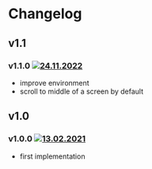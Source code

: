 # Changelog

## v1.1

### v1.1.0 [![24.11.2022](https://img.shields.io/date/1669310803)](https://github.com/d8corp/web-scroll/tree/v1.1.0)

- improve environment
- scroll to middle of a screen by default

## v1.0

### v1.0.0 [![13.02.2021](https://img.shields.io/date/1613215179)](https://github.com/d8corp/web-scroll/tree/v1.0.0)

- first implementation
